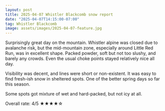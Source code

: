 ```yaml
---
layout: post
title: 2025-04-07 Whistler Blackcomb snow report
date: "2025-04-07T14:15:00-07:00"
tag: Whistler Blackcomb
image: assets/images/2025-04-07-feature.jpg
---
```


Surprisingly great day on the mountain. Whistler alpine was closed due to avalanche risk, but the mid-mountain zone, especially around Little Red Run, was in excellent shape. Packed powder, soft but not too slushy, and barely any crowds. Even the usual choke points stayed relatively nice all day.

Visibility was decent, and lines were short or non-existent. It was easy to find fresh-ish snow in sheltered spots. One of the better spring days so far this season.

Some spots got mixture of wet and hard-packed, but not icy at all.

Overall rate: 4/5 ★★★★☆
